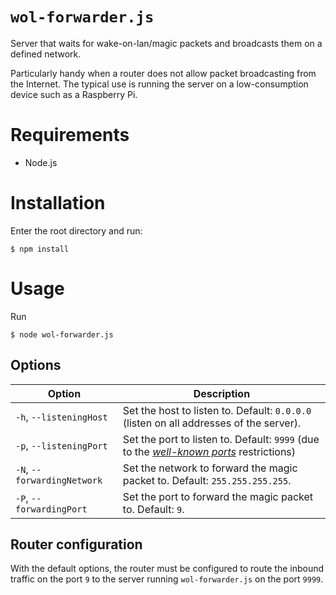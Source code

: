 `wol-forwarder.js`
==================

Server that waits for wake-on-lan/magic packets and broadcasts them on a defined network.

Particularly handy when a router does not allow packet broadcasting from the Internet. The typical use is running the server on a low-consumption device such as a Raspberry Pi.



Requirements
============

- Node.js



Installation
============

Enter the root directory and run:

    $ npm install



Usage
=====

Run

    $ node wol-forwarder.js

Options
-------

Option | Description
------ | -----------
`-h`, `--listeningHost` | Set the host to listen to. Default: `0.0.0.0` (listen on all addresses of the server).
`-p`, `--listeningPort` | Set the port to listen to. Default: `9999` (due to the [_well-known ports_](http://en.wikipedia.org/wiki/List_of_TCP_and_UDP_port_numbers#Well-known_ports) restrictions)
`-N`, `--forwardingNetwork` | Set the network to forward the magic packet to. Default: `255.255.255.255`.
`-P`, `--forwardingPort` | Set the port to forward the magic packet to. Default: `9`.

Router configuration
--------------------

With the default options, the router must be configured to route the inbound traffic on the port `9` to the server running `wol-forwarder.js` on the port `9999`.

